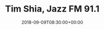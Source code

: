 ---
templateKey: event
guid: 0899a579-6eab-11ea-99c5-002590d1d1b0
date: 2018-09-09T08:30:00+00:00
eventTime: '8:30am'
title: Tim Shia, Jazz FM 91.1
artist: Tim Shia
city: Toronto
venue: Jazz FM 91.1
group: The Worst Pop Band Ever
url: https://jazz.fm/
---
